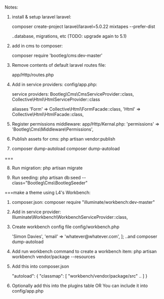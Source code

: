 Notes:

1. install & setup laravel laravel:
    
    composer create-project laravel/laravel=5.0.22 mixtapes --prefer-dist

    ..database, migrations, etc
    (TODO: upgrade again to 5.1)

2. add in cms to composer:
    
    composer require 'bootleg/cms:dev-master'

3. Remove contents of default laravel routes file:
    
    app/Http/routes.php

4. Add in service providers:
    config/app.php:

    service providers:
    Bootleg\Cms\CmsServiceProvider::class, 
    Collective\Html\HtmlServiceProvider::class


    aliasses
    'Form' => Collective\Html\FormFacade::class, 
    'Html' => Collective\Html\HtmlFacade::class,

5. Register permissions middleware:
    app/Http/Kernal.php:
    'permissions' => 'Bootleg\Cms\Middleware\Permissions',

6. Publish assets for cms:
    php artisan vendor:publish

7. composer dump-autoload
    composer dump-autoload

===

8. Run migration:
    php artisan migrate

9. Run seeding: 
    php artisan db:seed --class="Bootleg\Cms\BootlegSeeder"



===make a theme using L4's Workbench:

1. composer.json:
    composer require "illuminate/workbench:dev-master"


2. Add in service provider:
        Illuminate\Workbench\WorkbenchServiceProvider::class, 

3. Create workbench config file
    config/workbench.php

    <?php
    return [
        'name' => 'Simon Davies',
        'email' => 'whatever@whatever.com',
    ];

    ..and composer dump-autoload

4. Add run workbench command to create a workbench item:
    php artisan workbench vendor/package --resources


5. Add this into composer.json
    
    "autoload": {
        "classmap": [
            "workbench/vendor/package/src"
            ..
        ]
    }

6. Optionally add this into the plugins table 
OR 
You can include it into config/app.php


